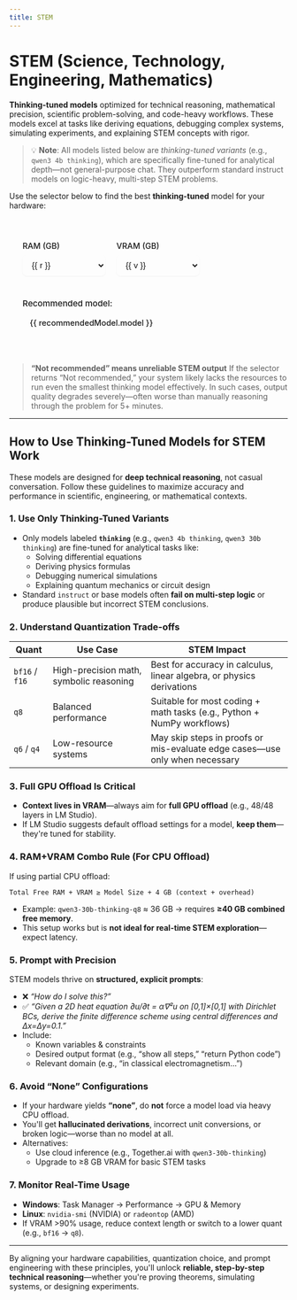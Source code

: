 ```yaml
---
title: STEM
---
```


# STEM (Science, Technology, Engineering, Mathematics)

**Thinking-tuned models** optimized for technical reasoning, mathematical precision, scientific problem-solving, and code-heavy workflows. These models excel at tasks like deriving equations, debugging complex systems, simulating experiments, and explaining STEM concepts with rigor.

> 💡 **Note**: All models listed below are *thinking-tuned variants* (e.g., `qwen3 4b thinking`), which are specifically fine-tuned for analytical depth—not general-purpose chat. They outperform standard instruct models on logic-heavy, multi-step STEM problems.

Use the selector below to find the best **thinking-tuned** model for your hardware:


<script setup>
import { ref, computed } from 'vue'

const ram = ref(16)
const vram = ref(8)

// Define the available options
const ramOptions = [16, 32, 64, 128]
const vramOptions = [0, 4, 6, 8, 12, 16, 24, 32]

const recommendationRules = [
  { ramMin: 128, vramMin: 0, model: "Qwen3-30B-Thinking 2507 BF16", color: "var(--vp-c-green-2)", bg: "var(--vp-c-green-soft)" },

  // High RAM (64 GB)
  { ramMin: 64, vramMin: 32, model: "Qwen3-30B-Thinking BF16", color: "var(--vp-c-blue-2)", bg: "var(--vp-c-blue-soft)" },
  { ramMin: 64, vramMin: 12, model: "Qwen3-30B-Thinking Q8", color: "var(--vp-c-blue-2)", bg: "var(--vp-c-blue-soft)" },
  { ramMin: 64, vramMin: 0, model: "Qwen3-30B-Thinking Q6", color: "var(--vp-c-blue-2)", bg: "var(--vp-c-blue-soft)" },

  // Medium RAM (32 GB)
  { ramMin: 32, vramMin: 32, model: "Qwen3-30B-Thinking 2507 BF16", color: "var(--vp-c-blue-2)", bg: "var(--vp-c-blue-soft)" },
  { ramMin: 32, vramMin: 24, model: "Qwen3-30B-Thinking 2507 Q8", color: "var(--vp-c-blue-2)", bg: "var(--vp-c-blue-soft)" },
  { ramMin: 32, vramMin: 12, model: "Qwen3-4B-Thinking 2507 BF16", color: "var(--vp-c-blue-2)", bg: "var(--vp-c-blue-soft)" },
  { ramMin: 32, vramMin: 8, model: "Qwen3-4B-Thinking 2507 Q8", color: "var(--vp-c-blue-2)", bg: "var(--vp-c-blue-soft)" },
  { ramMin: 32, vramMin: 0, model: "Qwen3-4B-Thinking 2507 Q6", color: "var(--vp-c-blue-2)", bg: "var(--vp-c-blue-soft)" },

  // Low RAM (16 GB)
  { ramMin: 16, vramMin: 32, model: "Qwen3-4B-Thinking BF16 or Qwen3-30B-Thinking Q6", color: "var(--vp-c-orange-2)", bg: "var(--vp-c-orange-soft)" },
  { ramMin: 16, vramMin: 12, model: "Qwen3-4B-Thinking BF16", color: "var(--vp-c-orange-2)", bg: "var(--vp-c-orange-soft)" },
  { ramMin: 16, vramMin: 8, model: "Qwen3-4B-Thinking Q8", color: "var(--vp-c-orange-2)", bg: "var(--vp-c-orange-soft)" },
  { ramMin: 16, vramMin: 6, model: "Qwen3-4B-Thinking Q6", color: "var(--vp-c-orange-2)", bg: "var(--vp-c-orange-soft)" },
  { ramMin: 16, vramMin: 4, model: "Qwen3-4B-Thinking Q4", color: "var(--vp-c-orange-2)", bg: "var(--vp-c-orange-soft)" },
  // vramMin: 0 → "none" → omitted
];

const recommendedModel = computed(() => {
  // Find the first rule that matches the current RAM and VRAM
  const matchingRule = recommendationRules.find(rule => ram.value >= rule.ramMin && vram.value >= rule.vramMin)
  
  if (matchingRule) {
    return {
      model: matchingRule.model,
      color: matchingRule.color,
      bg: matchingRule.bg
    }
  }
  
  return {
    model: 'Not recommended',
    color: 'var(--vp-c-text-3)',
    bg: 'transparent'
  }
})

const isRecommended = computed(() => {
  return recommendedModel.value.model !== 'Not recommended'
})

/* Normalized detection + canonical classes */
const normalizedModel = computed(() => recommendedModel.value.model.toLowerCase())

const isBF16orGPTOSS = computed(() =>
  normalizedModel.value.includes('bf16') || normalizedModel.value.includes('gpt oss')
)

const isQ6orQ8 = computed(() =>
  normalizedModel.value.includes('q6') || normalizedModel.value.includes('q8')
)

const isQ4 = computed(() => normalizedModel.value.includes('q4'))

const is4b = computed(() => normalizedModel.value.includes('4b'))

const selectorClass = computed(() => {
  if (!isRecommended.value) return { 'not-recommended': true }
  if (is4b.value) return { 'recommended-4b': true }
  if (isBF16orGPTOSS.value) return { 'recommended-success': true }
  if (isQ6orQ8.value) return { 'recommended-caution': true }
  if (isQ4.value) return { 'recommended-warning': true }
  return {}
})

const modelNameClasses = computed(() => {
  if (!isRecommended.value) return { 'not-recommended': true }
  if (is4b.value) return { 'recommended-4b': true }
  if (isBF16orGPTOSS.value) return { 'recommended-success': true }
  if (isQ6orQ8.value) return { 'recommended-caution': true }
  if (isQ4.value) return { 'recommended-warning': true }
  return {}
})
</script>

<style scoped>
.model-selector {
  margin: 2rem 0;
  padding: 1.5rem;
  border-radius: 16px;
  background-color: var(--vp-code-block-bg);
  border: 2px solid var(--vp-c-border); /* Default border */
  font-size: 0.95rem;
  transition: border-color 0.3s ease;
  position: relative;
  overflow: hidden; /* Ensures background colors stay within bounds */
}

.model-selector::before {
  content: '';
  position: absolute;
  top: 0;
  left: 0;
  right: 0;
  height: 4px;
  background: linear-gradient(90deg, var(--vp-c-brand), var(--vp-c-green));
  /* Default gradient, will be overridden by JavaScript or specific class if needed */
}

/* Example: Specific border color based on recommendation */
.model-selector.recommended-success {
  border-color: var(--vp-c-green-2);
}
.model-selector.recommended-caution {
  border-color: var(--vp-c-yellow-2);
}
.model-selector.recommended-warning {
  border-color: var(--vp-c-orange-2);
}
.model-selector.recommended-4b {
  border-color: var(--vp-c-purple-2);
}

.model-selector h3 {
  margin-top: 0;
  margin-bottom: 1.25rem;
  font-weight: 600;
  color: var(--vp-c-text-1);
}

.controls {
  display: flex;
  flex-wrap: wrap;
  gap: 1.25rem;
  margin-bottom: 1.5rem;
}

.control-group {
  display: flex;
  flex-direction: column;
  min-width: 150px;
}

.control-group label {
  font-weight: 500;
  margin-bottom: 0.5rem;
  color: var(--vp-c-text-1);
  font-size: 0.9rem;
}

.control-group select {
  padding: 0.6rem 0.8rem;
  border: 1px solid var(--vp-c-border);
  border-radius: 8px;
  background: var(--vp-c-bg);
  color: var(--vp-c-text-1);
  font-size: 0.95rem;
  transition: all 0.2s ease;
  box-shadow: 0 1px 2px rgba(0, 0, 0, 0.05);
}

.control-group select:hover {
  border-color: var(--vp-c-brand-lighter);
}

.control-group select:focus {
  outline: none;
  border-color: var(--vp-c-brand);
  box-shadow: 0 0 0 3px rgba(66, 133, 244, 0.25);
}

.result {
  padding-top: 1rem;
  border-top: 1px solid var(--vp-c-divider);
}

.result strong {
  display: block;
  margin-bottom: 0.5rem;
  font-weight: 500;
  color: var(--vp-c-text-1);
}

.result .model-name {
  display: inline-block;
  padding: 0.5rem 0.75rem;
  border-radius: 8px;
  font-family: var(--vp-font-family-mono);
  font-size: 0.95em;
  font-weight: 500;
  transition: all 0.3s ease;
  border: 1px solid transparent; /* Default border */
}

.result .model-name.not-recommended {
  color: var(--vp-c-text-3);
  background: var(--vp-c-bg-soft);
  border-color: var(--vp-c-text-3);
  font-style: italic;
}

/* Dynamically applied styles based on recommendation level */
.result .model-name.recommended-success {
  background-color: var(--vp-c-green-soft);
  color: var(--vp-c-green-2);
  border-color: var(--vp-c-green-2);
}
 
.result .model-name.recommended-caution {
  background-color: var(--vp-c-yellow-soft);
  color: var(--vp-c-yellow-2);
  border-color: var(--vp-c-yellow-2);
}
 
.result .model-name.recommended-warning {
  background-color: var(--vp-c-orange-soft);
  color: var(--vp-c-orange-2);
  border-color: var(--vp-c-orange-2);
}
 
.result .model-name.recommended-4b {
  background-color: var(--vp-c-purple-soft);
  color: var(--vp-c-purple-2);
  border-color: var(--vp-c-purple-2);
}
 
</style>

<div class="model-selector" :class="selectorClass">
  <div class="controls">
    <div class="control-group">
      <label for="ram-select">RAM (GB)</label>
      <select id="ram-select" v-model.number="ram">
        <option v-for="r in ramOptions" :key="r" :value="r">{{ r }}</option>
      </select>
    </div>
    <div class="control-group">
      <label for="vram-select">VRAM (GB)</label>
      <select id="vram-select" v-model.number="vram">
        <option v-for="v in vramOptions" :key="v" :value="v">{{ v }}</option>
      </select>
    </div>
  </div>

  <div class="result">
    <strong>Recommended model:</strong>
    <span
      class="model-name"
      :class="modelNameClasses"
      :style="{ backgroundColor: recommendedModel.bg, color: recommendedModel.color }"
    >
      {{ recommendedModel.model }}
    </span>
  </div>
</div>

> **“Not recommended” means unreliable STEM output**
> If the selector returns “Not recommended,” your system likely lacks the resources to run even the smallest thinking model effectively. In such cases, output quality degrades severely—often worse than manually reasoning through the problem for 5+ minutes.

---

## How to Use Thinking-Tuned Models for STEM Work

These models are designed for **deep technical reasoning**, not casual conversation. Follow these guidelines to maximize accuracy and performance in scientific, engineering, or mathematical contexts.

### 1. **Use Only Thinking-Tuned Variants**
- Only models labeled **`thinking`** (e.g., `qwen3 4b thinking`, `qwen3 30b thinking`) are fine-tuned for analytical tasks like:
  - Solving differential equations
  - Deriving physics formulas
  - Debugging numerical simulations
  - Explaining quantum mechanics or circuit design
- Standard `instruct` or base models often **fail on multi-step logic** or produce plausible but incorrect STEM conclusions.

### 2. **Understand Quantization Trade-offs**
| Quant | Use Case | STEM Impact |
|------|--------|-----------|
| `bf16` / `f16` | High-precision math, symbolic reasoning | Best for accuracy in calculus, linear algebra, or physics derivations |
| `q8` | Balanced performance | Suitable for most coding + math tasks (e.g., Python + NumPy workflows) |
| `q6` / `q4` | Low-resource systems | May skip steps in proofs or mis-evaluate edge cases—use only when necessary |

### 3. **Full GPU Offload Is Critical**
- **Context lives in VRAM**—always aim for **full GPU offload** (e.g., 48/48 layers in LM Studio).
- If LM Studio suggests default offload settings for a model, **keep them**—they're tuned for stability.

### 4. **RAM+VRAM Combo Rule (For CPU Offload)**
If using partial CPU offload:
```
Total Free RAM + VRAM ≥ Model Size + 4 GB (context + overhead)
```
- Example: `qwen3-30b-thinking-q8` ≈ 36 GB → requires **≥40 GB combined free memory**.
- This setup works but is **not ideal for real-time STEM exploration**—expect latency.

### 5. **Prompt with Precision**
STEM models thrive on **structured, explicit prompts**:
- ❌ _“How do I solve this?”_  
- ✅ _“Given a 2D heat equation ∂u/∂t = α∇²u on [0,1]×[0,1] with Dirichlet BCs, derive the finite difference scheme using central differences and Δx=Δy=0.1.”_
- Include:
  - Known variables & constraints
  - Desired output format (e.g., “show all steps,” “return Python code”)
  - Relevant domain (e.g., “in classical electromagnetism…”)

### 6. **Avoid “None” Configurations**
- If your hardware yields **“none”**, do **not** force a model load via heavy CPU offload.
- You'll get **hallucinated derivations**, incorrect unit conversions, or broken logic—worse than no model at all.
- Alternatives:
  - Use cloud inference (e.g., Together.ai with `qwen3-30b-thinking`)
  - Upgrade to ≥8 GB VRAM for basic STEM tasks

### 7. **Monitor Real-Time Usage**
- **Windows**: Task Manager → Performance → GPU & Memory
- **Linux**: `nvidia-smi` (NVIDIA) or `radeontop` (AMD)
- If VRAM >90% usage, reduce context length or switch to a lower quant (e.g., `bf16` → `q8`).

---

By aligning your hardware capabilities, quantization choice, and prompt engineering with these principles, you'll unlock **reliable, step-by-step technical reasoning**—whether you're proving theorems, simulating systems, or designing experiments.